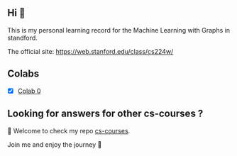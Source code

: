 ## Hi 👋

This is my personal learning record for the Machine Learning with Graphs in standford.

The official site: <https://web.stanford.edu/class/cs224w/>

## Colabs

- [x] [Colab 0](./Colabs/CS224W_Colab_0.ipynb)

## Looking for answers for other cs-courses ?

:hugs: Welcome to check my repo [cs-courses](https://github.com/MartinLwx/cs-courses). 

Join me and enjoy the journey :rocket:
